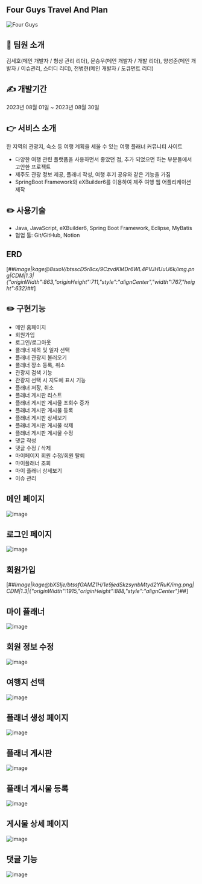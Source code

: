 ## Four Guys Travel And Plan
![Four Guys](https://github.com/hosose/Four-Guys-Travel-Plan/assets/112751572/15b02285-ba3a-4773-acc6-28c30ad84ff7)

## 💁 팀원 소개

김세호(메인 개발자 / 형상 관리 리더), 문승우(메인 개발자 / 개발 리더), 양성준(메인 개발자 / 이슈관리, 스터디 리더), 전병현(메인 개발자 / 도큐먼트 리더)

## ✍️ 개발기간

2023년 08월 01일 ~ 2023년 08월 30일

## 👉 서비스 소개

한 지역의 관광지, 숙소 등 여행 계획을 세울 수 있는 여행 플래너 커뮤니티 사이트

-   다양한 여행 관련 플랫폼을 사용하면서 좋았던 점, 추가 되었으면 하는 부분들에서 고안한 프로젝트
-   제주도 관광 정보 제공, 플래너 작성, 여행 후기 공유와 같은 기능을 가짐
-   SpringBoot Framework와 eXBuilder6를 이용하여 제주 여행 웹 어플리케이션 제작

## ✏️ 사용기술

-   Java, JavaScript, eXBuilder6, Spring Boot Framework, Eclipse, MyBatis
-   협업 툴: Git/GitHub, Notion

## ERD

[##_Image|kage@8sxoV/btsscD5r8cx/9CzvdKMDr6WL4PVJHUuU6k/img.png|CDM|1.3|{"originWidth":863,"originHeight":711,"style":"alignCenter","width":767,"height":632}_##]

## ✏️ 구현기능

-   메인 홈페이지
-   회원가입
-   로그인/로그아웃
-   플래너 제목 및 일자 선택
-   플래너 관광지 불러오기
-   플래너 장소 등록, 취소
-   관광지 검색 기능
-   관광지 선택 시 지도에 표시 기능
-   플래너 저장, 취소
-   플래너 게시판 리스트
-   플래너 게시판 게시물 조회수 증가
-   플래너 게시판 게시물 등록
-   플래너 게시판 상세보기
-   플래너 게시판 게시물 삭제
-   플래너 게시판 게시물 수정
-   댓글 작성
-   댓글 수정 / 삭제
-   마이페이지 회원 수정/회원 탈퇴
-   마이플래너 조회
-   마이 플래너 상세보기
-   이슈 관리

## 메인 페이지

![image](https://github.com/hosose/Four-Guys-Travel-Plan/assets/112751572/f38fed85-a2d7-4b8e-b52c-17d3bf0f9ed0)

## 로그인 페이지

![image](https://github.com/hosose/Four-Guys-Travel-Plan/assets/112751572/9dc13cd3-05c2-4324-bfa6-5bb0745d935e)

## 회원가입

[##_Image|kage@bXSIje/btssfGAMZ1H/1e9jedSkzsynbMtyd2YRuK/img.png|CDM|1.3|{"originWidth":1915,"originHeight":888,"style":"alignCenter"}_##]

## 마이 플래너

![image](https://github.com/hosose/Four-Guys-Travel-Plan/assets/112751572/4680f4be-f2c3-4a2e-98a9-7249b2ec947d)

## 회원 정보 수정

![image](https://github.com/hosose/Four-Guys-Travel-Plan/assets/112751572/03336b08-11e7-4a3a-9631-bbefefd79231)

## 여행지 선택

![image](https://github.com/hosose/Four-Guys-Travel-Plan/assets/112751572/9519e295-e567-4308-8fc6-aa4920c5e5ed)

## 플래너 생성 페이지

![image](https://github.com/hosose/Four-Guys-Travel-Plan/assets/112751572/2bb26088-6032-4686-af3b-1f949fe54fad)

## 플래너 게시판

![image](https://github.com/hosose/Four-Guys-Travel-Plan/assets/112751572/b74a5d64-4b8d-4058-bd65-34490b76586e)

## 플래너 게시물 등록

![image](https://github.com/hosose/Four-Guys-Travel-Plan/assets/112751572/14de5168-0c20-472b-bf9c-b8430c7bf2eb)

## 게시물 상세 페이지

![image](https://github.com/hosose/Four-Guys-Travel-Plan/assets/112751572/cbdd484e-6ae2-455b-acf9-81a354fa609f)

## 댓글 기능

![image](https://github.com/hosose/Four-Guys-Travel-Plan/assets/112751572/869ed8ee-7557-4359-91fa-9095cf5a2539)
